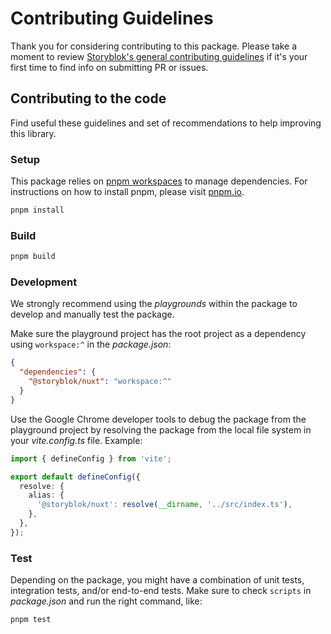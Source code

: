 # Contributing Guidelines

Thank you for considering contributing to this package. Please take a moment to review [Storyblok's general contributing guidelines](https://github.com/storyblok/.github/blob/main/CONTRIBUTING.md) if it's your first time to find info on submitting PR or issues.

## Contributing to the code

Find useful these guidelines and set of recommendations to help improving this library.

### Setup

This package relies on [pnpm workspaces](https://pnpm.io/workspaces) to manage dependencies. For instructions on how to install pnpm, please visit [pnpm.io](https://pnpm.io/installation).

```bash
pnpm install
```

### Build

```bash
pnpm build
```

### Development

We strongly recommend using the _playgrounds_ within the package to develop and manually test the package.

Make sure the playground project has the root project as a dependency using `workspace:^` in the _package.json_:

```json
{
  "dependencies": {
    "@storyblok/nuxt": "workspace:^"
  }
}
```

Use the Google Chrome developer tools to debug the package from the playground project by resolving the package from the local file system in your _vite.config.ts_ file. Example:

```ts
import { defineConfig } from 'vite';

export default defineConfig({
  resolve: {
    alias: {
      '@storyblok/nuxt': resolve(__dirname, '../src/index.ts'),
    },
  },
});
```

### Test

Depending on the package, you might have a combination of unit tests, integration tests, and/or end-to-end tests. Make sure to check `scripts` in _package.json_ and run the right command, like:

```bash
pnpm test
```
